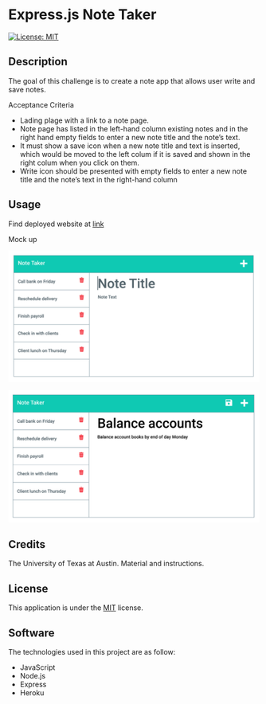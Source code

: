 # Express.js Note Taker

[![License: MIT](https://img.shields.io/badge/License-MIT-yellow.svg)](https://opensource.org/licenses/MIT)

## Description

The goal of this challenge is to create a note app that allows user write and save notes.

Acceptance Criteria

- Lading plage with a link to a note page.
- Note page has listed in the left-hand column existing notes and in the right hand empty fields to enter a new note title and the note’s text.
- It must show a save icon when a new note title and text is inserted, which would be moved to the left colum if it is saved and shown in the right colum when you click on them.
- Write icon should be presented with empty fields to enter a new note title and the note’s text in the right-hand column

## Usage

Find deployed website at [link](https://notexpress.herokuapp.com)

Mock up

![Mockup](assets/11-express-homework-demo-01.png)

![Mockup](assets/11-express-homework-demo-02.png)

## Credits

The University of Texas at Austin. Material and instructions.

## License

This application is under the [MIT](https://opensource.org/licenses/MIT) license.

## Software

The technologies used in this project are as follow:

- JavaScript
- Node.js
- Express
- Heroku
